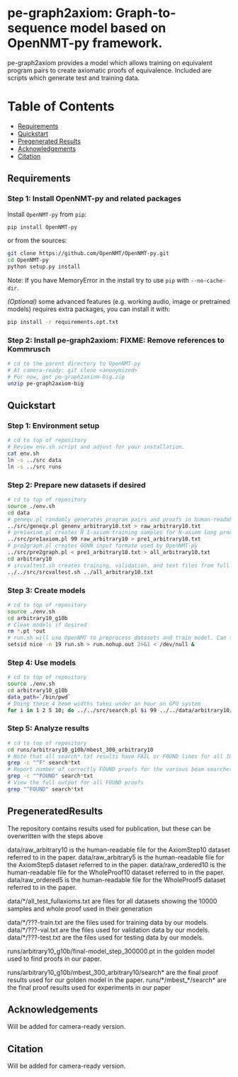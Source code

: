 # pe-graph2axiom: Graph-to-sequence model based on OpenNMT-py framework.

pe-graph2axiom provides a model which allows training on equivalent program
pairs to create axiomatic proofs of equivalence. Included are scripts which
generate test and training data.

<!-- Add image from paper for camera-ready <center style="padding: 40px"><img width="70%" src="http://Full.png" /></center> -->

Table of Contents
=================
  * [Requirements](#requirements)
  * [Quickstart](#quickstart)
  * [Pregenerated Results](#pregeneratedresults)
  * [Acknowledgements](#acknowledgements)
  * [Citation](#citation)

## Requirements

### Step 1: Install OpenNMT-py and related packages
Install `OpenNMT-py` from `pip`:
```bash
pip install OpenNMT-py
```

or from the sources:
```bash
git clone https://github.com/OpenNMT/OpenNMT-py.git
cd OpenNMT-py
python setup.py install
```

Note: If you have MemoryError in the install try to use `pip` with `--no-cache-dir`.

*(Optional)* some advanced features (e.g. working audio, image or pretrained models) requires extra packages, you can install it with:
```bash
pip install -r requirements.opt.txt
```

### Step 2: Install pe-graph2axiom: FIXME: Remove references to Kommrusch
```bash
# cd to the parent directory to OpenNMT-py
# At camera-ready: git clone <anonymized>
# For now, get pe-graph2axiom-big.zip
unzip pe-graph2axiom-big
```

## Quickstart

### Step 1: Environment setup
```bash
# cd to top of repository 
# Review env.sh script and adjust for your installation.
cat env.sh
ln -s ../src data
ln -s ../src runs
```

### Step 2: Prepare new datasets if desired
```bash
# cd to top of repository 
source ./env.sh
cd data
# geneqv.pl randomly generates program pairs and proofs in human-readable format
../src/geneqv.pl genenv_arbitrary10.txt > raw_arbitrary10.txt
# pre1axiom.pl creates N 1-axiom training samples for N-axiom long proofs in the raw file
../src/pre1axiom.pl 99 raw_arbitrary10 > pre1_arbitrary10.txt
# pre2graph.pl creates GGNN input formate used by OpenNMT-py
../src/pre2graph.pl < pre1_arbitrary10.txt > all_arbitrary10.txt
cd arbitrary10
# srcvaltest.sh creates training, validation, and test files from full dataset
../../src/srcvaltest.sh ../all_arbitrary10.txt
```

### Step 3: Create models
```bash
# cd to top of repository 
source ./env.sh
cd arbitrary10_g10b
# Clean models if desired
rm *.pt *out 
# run.sh will use OpenNMT to preprocess datasets and train model. Can take several hours with GPU system
setsid nice -n 19 run.sh > run.nohup.out 2>&1 < /dev/null &
```

### Step 4: Use models
```bash
# cd to top of repository
source ./env.sh
cd arbitrary10_g10b
data_path=`/bin/pwd`
# Doing these 4 beam widths takes under an hour on GPU system
for i in 1 2 5 10; do ../../src/search.pl $i 99 ../../data/arbitrary10/all_test.txt final-model_step_300000.pt > mbest_300_arbitrary10/search$i.txt; done
```

### Step 5: Analyze results
```bash
# cd to top of repository
cd runs/arbitrary10_g10b/mbest_300_arbitrary10
# Note that all search*.txt results have FAIL or FOUND lines for all 10000 samples
grep -c "^F" search*txt
# Report number of correctly FOUND proofs for the various beam searches
grep -c "^FOUND" search*txt
# View the full output for all FOUND proofs
grep "^FOUND" search*txt
```

## PregeneratedResults

The repository contains results used for publication, but these can be overwritten with the steps above

data/raw_arbitrary10 is the human-readable file for the AxiomStep10 dataset referred to in the paper.
data/raw_arbitrary5 is the human-readable file for the AxiomStep5 dataset referred to in the paper.
data/raw_ordered10 is the human-readable file for the WholeProof10 dataset referred to in the paper.
data/raw_ordered5 is the human-readable file for the WholeProof5 dataset referred to in the paper.

data/\*/all_test_fullaxioms.txt are files for all datasets showing the 10000 samples and whole proof used in their generation

data/\*/???-train.txt are the files used for training data by our models.
data/\*/???-val.txt are the files used for validation data by our models.
data/\*/???-test.txt are the files used for testing data by our models.

runs/arbitrary10_g10b/final-model_step_300000.pt in the golden model used to find proofs in our paper.

runs/arbitrary10_g10b/mbest_300_arbitrary10/search\* are the final proof results used for our golden model in the paper.
runs/\*/mbest_\*/search\* are the final proof results used for experiments in our paper


## Acknowledgements

Will be added for camera-ready version.

## Citation

Will be added for camera-ready version.
